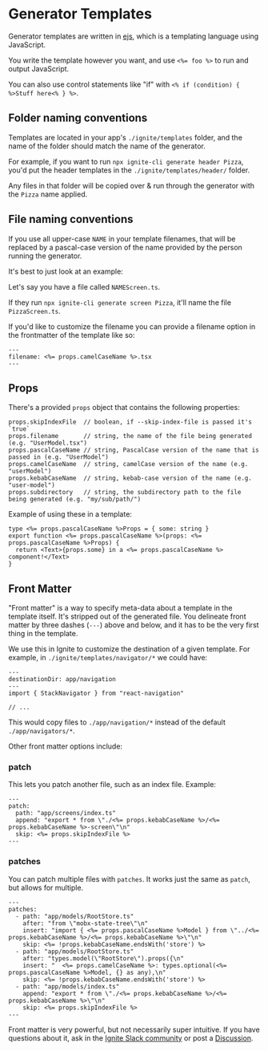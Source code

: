 # Generator Templates

Generator templates are written in [ejs](https://ejs.co/), which is a templating language using JavaScript.

You write the template however you want, and use `<%= foo %>` to run and output JavaScript.

You can also use control statements like "if" with `<% if (condition) { %>Stuff here<% } %>`.

## Folder naming conventions

Templates are located in your app's `./ignite/templates` folder, and the name of the folder should match the name of the generator.

For example, if you want to run `npx ignite-cli generate header Pizza`, you'd put the header templates in the `./ignite/templates/header/` folder.

Any files in that folder will be copied over & run through the generator with the `Pizza` name applied.

## File naming conventions

If you use all upper-case `NAME` in your template filenames, that will be replaced by a pascal-case version of the name provided by the person running the generator.

It's best to just look at an example:

Let's say you have a file called `NAMEScreen.ts`.

If they run `npx ignite-cli generate screen Pizza`, it'll name the file `PizzaScreen.ts`.

If you'd like to customize the filename you can provide a filename option in the frontmatter of the template like so:

```
---
filename: <%= props.camelCaseName %>.tsx
---
```

## Props

There's a provided `props` object that contains the following properties:

```
props.skipIndexFile  // boolean, if --skip-index-file is passed it's `true`
props.filename       // string, the name of the file being generated (e.g. "UserModel.tsx")
props.pascalCaseName // string, PascalCase version of the name that is passed in (e.g. "UserModel")
props.camelCaseName  // string, camelCase version of the name (e.g. "userModel")
props.kebabCaseName  // string, kebab-case version of the name (e.g. "user-model")
props.subdirectory   // string, the subdirectory path to the file being generated (e.g. "my/sub/path/")
```

Example of using these in a template:

```ejs
type <%= props.pascalCaseName %>Props = { some: string }
export function <%= props.pascalCaseName %>(props: <%= props.pascalCaseName %>Props) {
  return <Text>{props.some} in a <%= props.pascalCaseName %> component!</Text>
}
```

## Front Matter

"Front matter" is a way to specify meta-data about a template in the template itself. It's stripped out of the generated file. You delineate front matter by three dashes (`---`) above and below, and it has to be the very first thing in the template.

We use this in Ignite to customize the destination of a given template. For example, in `./ignite/templates/navigator/*` we could have:

```
---
destinationDir: app/navigation
---
import { StackNavigator } from "react-navigation"

// ...
```

This would copy files to `./app/navigation/*` instead of the default `./app/navigators/*`.

Other front matter options include:

### patch

This lets you patch another file, such as an index file. Example:

```tsx
---
patch:
  path: "app/screens/index.ts"
  append: "export * from \"./<%= props.kebabCaseName %>/<%= props.kebabCaseName %>-screen\"\n"
  skip: <%= props.skipIndexFile %>
---
```

### patches

You can patch multiple files with `patches`. It works just the same as `patch`, but allows for multiple.

```tsx
---
patches:
  - path: "app/models/RootStore.ts"
    after: "from \"mobx-state-tree\"\n"
    insert: "import { <%= props.pascalCaseName %>Model } from \"../<%= props.kebabCaseName %>/<%= props.kebabCaseName %>\"\n"
    skip: <%= !props.kebabCaseName.endsWith('store') %>
  - path: "app/models/RootStore.ts"
    after: "types.model(\"RootStore\").props({\n"
    insert: "  <%= props.camelCaseName %>: types.optional(<%= props.pascalCaseName %>Model, {} as any),\n"
    skip: <%= !props.kebabCaseName.endsWith('store') %>
  - path: "app/models/index.ts"
    append: "export * from \"./<%= props.kebabCaseName %>/<%= props.kebabCaseName %>\"\n"
    skip: <%= props.skipIndexFile %>
---
```

Front matter is very powerful, but not necessarily super intuitive. If you have questions about it, ask in the [Ignite Slack community](https://community.infinite.red) or post a [Discussion](https://github.com/infinitered/ignite/discussions).
